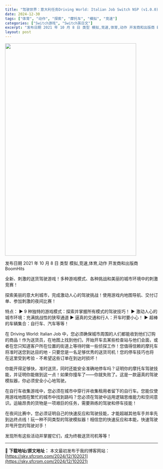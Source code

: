 ```yaml
---
title: "驾驶世界：意大利任务Driving World: Italian Job Switch NSP (v1.0.0)英文"
date: 2024-12-30
tags: ["体育", "动作", "探索", "摩托车", "模拟", "竞速"]
categories: ["Switch游戏", "Switch英日文"]
excerpt: "发布日期 2021 年 10 月 8 日 类型 模拟,竞速,体育,动作 开发商和出版商 BoomHits 全新、刺激的送货驾驶游戏！多种游戏模式、各种挑战和美丽的城市环境中的刺激竞赛！ 探索美丽的意大利城市，完成激动人心的驾驶挑战！使用游戏内地图导航、交付订单、参加刺激的夜间比赛！ 特点： ▶ 9 &hellip;"
layout: post
---
```


<img class="aligncenter size-full wp-image-102022" src="https://sky.sfcrom.com/wp-content/uploads/2024/12/2024123006363921.webp" alt="" width="432" height="700" />

发布日期 2021 年 10 月 8 日
类型 模拟,竞速,体育,动作
开发商和出版商 BoomHits

全新、刺激的送货驾驶游戏！多种游戏模式、各种挑战和美丽的城市环境中的刺激竞赛！

探索美丽的意大利城市，完成激动人心的驾驶挑战！使用游戏内地图导航、交付订单、参加刺激的夜间比赛！

特点：
▶ 9 种独特的游戏模式：探索并掌握所有模式的驾驶技巧！
▶ 激动人心的城市环境：充满挑战性的狭窄通道
▶ 逼真的交通和行人：开车时要小心！
▶ 超棒​​的车辆集合：自行车、汽车等等！

在 Driving World: Italian Job 中，您必须确保城市周围的人们都能收到他们订购的商品！作为送货员，在地图上找到他们，开始开车去某些检查站与他们会面，或者在您只知道客户所在位置的街道上等待时做一些侦探工作！您值得信赖的摩托车将准时送您到达目的地 - 只要您是一名足够优秀的送货司机！您的停车技巧也将在这里受到考验 - 不希望这些订单在到达时损坏！

你能开得足够快，准时送货，同时还能安全准确地停车吗？证明你的摩托车驾驶技能，并证明你能做到这一点！如果你撞车了——你就失败了。这是一款逼真的驾驶模拟器，你必须安全小心地驾驶。

在自行车收集游戏中，您必须在城市中穿行并收集租用者留下的自行车。您能仅使用游戏地图在繁忙的城市中找到路吗？您必须在驾驶中运用逻辑思维能力和空间意识。运输昂贵的货物是一项艰巨的任务，需要熟练的驾驶和停车技能！

在夜间比赛中，您必须证明自己的快速反应和驾驶技能，才能超越其他车手并率先到达终点线！玩一种不同类型的驾驶模拟器！相信您的快速反应和本能，快速驾驶并甩开您的驾驶对手！

发现所有这些活动并掌握它们，成为终极送货司机等等！

---
📖 **下载地址/原文地址：** 本文最初发布于我的博客网站：[https://sky.sfcrom.com/2024/12/102021](https://sky.sfcrom.com/2024/12/102021)

